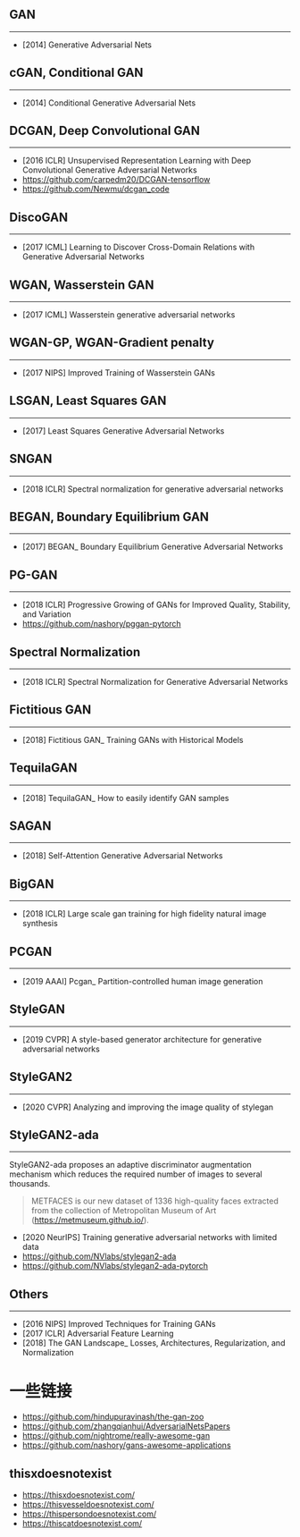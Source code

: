 ## GAN
----
- [2014] Generative Adversarial Nets

## cGAN, Conditional GAN
---
- [2014] Conditional Generative Adversarial Nets

## DCGAN, Deep Convolutional GAN
---
- [2016 ICLR] Unsupervised Representation Learning with Deep Convolutional Generative Adversarial Networks
- https://github.com/carpedm20/DCGAN-tensorflow
- https://github.com/Newmu/dcgan_code

## DiscoGAN
---
- [2017 ICML] Learning to Discover Cross-Domain Relations with Generative Adversarial Networks

## WGAN, Wasserstein GAN
---
- [2017 ICML] Wasserstein generative adversarial networks

## WGAN-GP, WGAN-Gradient penalty
---
- [2017 NIPS] Improved Training of Wasserstein GANs

## LSGAN, Least Squares GAN
---
- [2017] Least Squares Generative Adversarial Networks

## SNGAN
--- 
- [2018 ICLR] Spectral normalization for generative adversarial networks

## BEGAN, Boundary Equilibrium GAN
---
- [2017] BEGAN_ Boundary Equilibrium Generative Adversarial Networks

## PG-GAN
---
- [2018 ICLR] Progressive Growing of GANs for Improved Quality, Stability, and Variation
- https://github.com/nashory/pggan-pytorch

## Spectral Normalization
---
- [2018 ICLR] Spectral Normalization for Generative Adversarial Networks

## Fictitious GAN
---
- [2018] Fictitious GAN_ Training GANs with Historical Models

## TequilaGAN
---
- [2018] TequilaGAN_ How to easily identify GAN samples

## SAGAN
---
- [2018] Self-Attention Generative Adversarial Networks

## BigGAN
---
- [2018 ICLR] Large scale gan training for high fidelity natural image synthesis

## PCGAN
---
- [2019 AAAI] Pcgan_ Partition-controlled human image generation

## StyleGAN
---
- [2019 CVPR] A style-based generator architecture for generative adversarial networks

## StyleGAN2
----
- [2020 CVPR] Analyzing and improving the image quality of stylegan

## StyleGAN2-ada
----
StyleGAN2-ada proposes an adaptive discriminator augmentation mechanism which reduces the required number of images to several thousands.

> METFACES is our new dataset of 1336 high-quality faces extracted from the collection of Metropolitan Museum of Art (https://metmuseum.github.io/).

- [2020 NeurIPS] Training generative adversarial networks with limited data
- https://github.com/NVlabs/stylegan2-ada
- https://github.com/NVlabs/stylegan2-ada-pytorch


## Others
---
- [2016 NIPS] Improved Techniques for Training GANs
- [2017 ICLR] Adversarial Feature Learning
- [2018] The GAN Landscape_ Losses, Architectures, Regularization, and Normalization


# 一些链接
- https://github.com/hindupuravinash/the-gan-zoo
- https://github.com/zhangqianhui/AdversarialNetsPapers
- https://github.com/nightrome/really-awesome-gan
- https://github.com/nashory/gans-awesome-applications


## thisxdoesnotexist
- https://thisxdoesnotexist.com/
- https://thisvesseldoesnotexist.com/
- https://thispersondoesnotexist.com/
- https://thiscatdoesnotexist.com/

